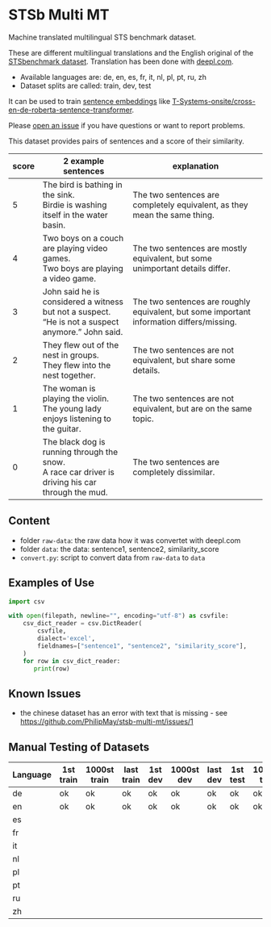 # STSb Multi MT
Machine translated multilingual STS benchmark dataset.

These are different multilingual translations and the English original of the [STSbenchmark dataset](https://ixa2.si.ehu.es/stswiki/index.php/STSbenchmark). Translation has been done with [deepl.com](https://www.deepl.com/).

- Available languages are: de, en, es, fr, it, nl, pl, pt, ru, zh
- Dataset splits are called: train, dev, test

It can be used to train [sentence embeddings](https://github.com/UKPLab/sentence-transformers) like [T-Systems-onsite/cross-en-de-roberta-sentence-transformer](https://huggingface.co/T-Systems-onsite/cross-en-de-roberta-sentence-transformer).

Please [open an issue](https://github.com/PhilipMay/stsb-multi-mt/issues/new) if you have questions or want to report problems.

This dataset provides pairs of sentences and a score of their similarity.

score | 2 example sentences | explanation
------|---------|------------
5 | The bird is bathing in the sink.<br/>Birdie is washing itself in the water basin. | The two sentences are completely equivalent, as they mean the same thing.
4 | Two boys on a couch are playing video games.<br/>Two boys are playing a video game. | The two sentences are mostly equivalent, but some unimportant details differ.
3 | John said he is considered a witness but not a suspect.<br/>“He is not a suspect anymore.” John said. | The two sentences are roughly equivalent, but some important information differs/missing.
2 | They flew out of the nest in groups.<br/>They flew into the nest together. | The two sentences are not equivalent, but share some details.
1 | The woman is playing the violin.<br/>The young lady enjoys listening to the guitar. | The two sentences are not equivalent, but are on the same topic.
0 | The black dog is running through the snow.<br/>A race car driver is driving his car through the mud. | The two sentences are completely dissimilar.

## Content
- folder `raw-data`: the raw data how it was convertet with deepl.com
- folder `data`: the data: sentence1, sentence2, similarity_score
- `convert.py`: script to convert data from `raw-data` to `data`

## Examples of Use
```python
import csv

with open(filepath, newline="", encoding="utf-8") as csvfile:
    csv_dict_reader = csv.DictReader(
        csvfile,
        dialect='excel',
        fieldnames=["sentence1", "sentence2", "similarity_score"],
    )
    for row in csv_dict_reader:
       print(row)
```

## Known Issues
- the chinese dataset has an error with text that is missing - see https://github.com/PhilipMay/stsb-multi-mt/issues/1

## Manual Testing of Datasets
Language | 1st train | 1000st train | last train | 1st dev | 1000st dev | last dev | 1st test | 1000st test | last test
---------|-----------|--------------|------------|---------|------------|----------|----------|-------------|----------
de       | ok        | ok           | ok         | ok      | ok         | ok       | ok       | ok          | ok
en       | ok        | ok           | ok         | ok      | ok         | ok       | ok       | ok          | ok
es       |         |            |          |       |          |        |        |           |
fr       |         |            |          |       |          |        |        |           |
it       |         |            |          |       |          |        |        |           |
nl       |         |            |          |       |          |        |        |           |
pl       |         |            |          |       |          |        |        |           |
pt       |         |            |          |       |          |        |        |           |
ru       |         |            |          |       |          |        |        |           |
zh       |         |            |          |       |          |        |        |           |
